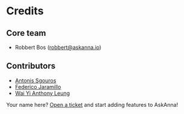 # Credits

## Core team

* Robbert Bos ([robbert@askanna.io](robbert@askanna.io))

## Contributors

* [Antonis Sgouros](https://gitlab.com/porfyros)
* [Federico Jaramillo](https://gitlab.com/jmfederico)
* [Wai Yi Anthony Leung](https://gitlab.com/wyleung)

Your name here? [Open a ticket](https://gitlab.com/askanna/askanna-python/issues) and start adding features to AskAnna!
